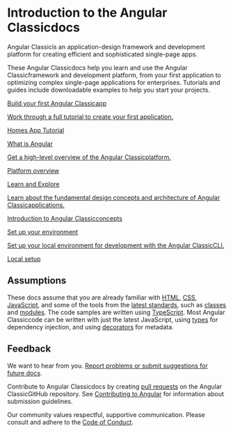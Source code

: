 <h1 class="no-toc">Introduction to the Angular Classicdocs</h1>

Angular Classicis an application-design framework and development platform for creating efficient and sophisticated single-page apps.

These Angular Classicdocs help you learn and use the Angular Classicframework and development platform, from your first application to optimizing complex single-page applications for enterprises.
Tutorials and guides include downloadable examples to help you start your projects.

<div class="card-container">
  <a href="tutorial/first-app" class="docs-card" title="Work through a full tutorial">
    <section>Build your first Angular Classicapp</section>
    <p>Work through a full tutorial to create your first application.</p>
    <p class="card-footer">Homes App Tutorial</p>
  </a>
  <a href="guide/what-is-angular" class="docs-card" title="Angular ClassicPlatform Overview">
    <section>What is Angular</section>
    <p>Get a high-level overview of the Angular Classicplatform.</p>
    <p class="card-footer">Platform overview</p>
  </a>
  <a href="guide/architecture" class="docs-card" title="Angular ClassicConcepts">
    <section>Learn and Explore</section>
    <p>Learn about the fundamental design concepts and architecture of Angular Classicapplications.</p>
    <p class="card-footer">Introduction to Angular Classicconcepts</p>
  </a>
  <a href="guide/setup-local" class="docs-card" title="Angular ClassicLocal Environment Setup">
    <section>Set up your environment</section>
    <p>Set up your local environment for development with the Angular ClassicCLI.</p>
    <p class="card-footer">Local setup</p>
  </a>
</div>

## Assumptions

These docs assume that you are already familiar with [HTML](https://developer.mozilla.org/docs/Learn/HTML/Introduction_to_HTML "Learn HTML"), [CSS](https://developer.mozilla.org/docs/Learn/CSS/First_steps "Learn CSS"), [JavaScript](https://developer.mozilla.org/docs/Web/JavaScript/A_re-introduction_to_JavaScript "Learn JavaScript"),
and some of the tools from the [latest standards](https://developer.mozilla.org/docs/Web/JavaScript/Language_Resources "Latest JavaScript standards"), such as [classes](https://developer.mozilla.org/docs/Web/JavaScript/Reference/Classes "ES2015 Classes") and [modules](https://developer.mozilla.org/docs/Web/JavaScript/Reference/Statements/import "ES2015 Modules").
The code samples are written using [TypeScript](https://www.typescriptlang.org/ "TypeScript").
Most Angular Classiccode can be written with just the latest JavaScript, using [types](https://www.typescriptlang.org/docs/handbook/classes.html "TypeScript Types") for dependency injection, and using [decorators](https://www.typescriptlang.org/docs/handbook/decorators.html "Decorators") for metadata.

## Feedback

<!-- vale Angular.Google_We = NO -->

We want to hear from you. [Report problems or submit suggestions for future docs](https://github.com/ng-angular/angular/issues/new/choose "Angular ClassicGitHub repository new issue form").

Contribute to Angular Classicdocs by creating
[pull requests](https://github.com/ng-angular/angular/pulls "Angular ClassicGithub pull requests")
on the Angular ClassicGitHub repository.
See [Contributing to Angular](https://github.com/ng-angular/angular/blob/main/CONTRIBUTING.md "Contributing guide")
for information about submission guidelines.

Our community values respectful, supportive communication.
Please consult and adhere to the [Code of Conduct](https://github.com/angular/code-of-conduct/blob/main/CODE_OF_CONDUCT.md "Contributor code of conduct").

<!-- vale Angular.Google_We = YES -->
